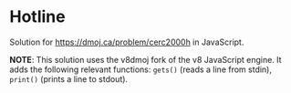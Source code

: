 # Hotline
Solution for https://dmoj.ca/problem/cerc2000h in JavaScript.

**NOTE**: This solution uses the v8dmoj fork of the v8 JavaScript engine. It adds the following relevant functions: `gets()` (reads a line from stdin), `print()` (prints a line to stdout).

